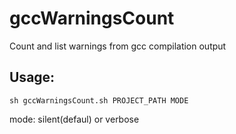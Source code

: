 # gccWarningsCount
Count and list warnings from gcc compilation output

## Usage:
```
sh gccWarningsCount.sh PROJECT_PATH MODE
```
mode: silent(defaul) or verbose
